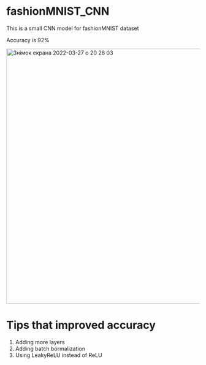 # fashionMNIST_CNN

<p> This is a small CNN model for fashionMNIST dataset </p>
<p> Accuracy is 92% </p>

<img width="666" alt="Знімок екрана 2022-03-27 о 20 26 03" src="https://user-images.githubusercontent.com/84230351/160293160-ccdebfb9-18dc-4b7d-bc17-6809e6fc2b69.png">


<h1> Tips that improved accuracy </h1>

1) Adding more layers
2) Adding batch bormalization
3) Using LeakyReLU instead of ReLU
